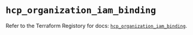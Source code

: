 # `hcp_organization_iam_binding`

Refer to the Terraform Registory for docs: [`hcp_organization_iam_binding`](https://registry.terraform.io/providers/hashicorp/hcp/0.79.0/docs/resources/organization_iam_binding).
